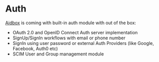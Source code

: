 # Auth

[Aidbox](https://www.health-samurai.io/aidbox) is coming with built-in auth module with out of the box:

* OAuth 2.0 and OpenID Connect Auth server implementation
* SignUp/SignIn workflows with email or phone number
* SignIn using user password or external Auth Providers \(like Google, Facebook, Auth0 etc\)
* SCIM User and Group management module



